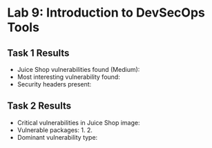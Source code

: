 # Lab 9: Introduction to DevSecOps Tools

## Task 1 Results
- Juice Shop vulnerabilities found (Medium): 
- Most interesting vulnerability found: 
- Security headers present: 

## Task 2 Results
- Critical vulnerabilities in Juice Shop image: 
- Vulnerable packages:
  1. 
  2. 
- Dominant vulnerability type: 
